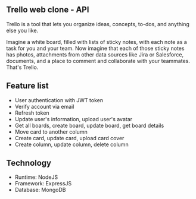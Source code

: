 ## Trello web clone - API
Trello is a tool that lets you organize ideas, concepts, to-dos, and anything else you like.

Imagine a white board, filled with lists of sticky notes, with each note as a task for you and your team. Now imagine that each of those sticky notes has photos, attachments from other data sources like Jira or Salesforce, documents, and a place to comment and collaborate with your teammates. That's Trello.

## Feature list
- User authentication with JWT token
- Verify account via email
- Refresh token
- Update user's information, upload user's avatar
- Get all boards, create board, update board, get board details
- Move card to another column
- Create card, update card, upload card cover
- Create column, update column, delete column

## Technology
- Runtime: NodeJS
- Framework: ExpressJS
- Database: MongoDB
